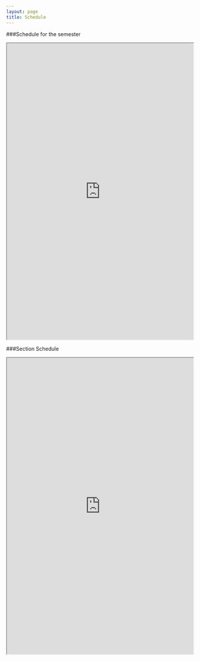 ```yaml
---
layout: page
title: Schedule
---
```


###Schedule for the semester

<iframe src="https://docs.google.com/spreadsheets/d/1_bh4GXDM3gh6IY3zPs7bc3wbTLmjQywhYWLzSzVAL6Q/pubhtml?gid=3&amp;single=true&amp;widget=true&amp;headers=false" width="100%" height="800"></iframe>

###Section Schedule

<iframe src="https://docs.google.com/spreadsheets/d/153GNFAYZLD54PyXamDuipXTQw-PBt-op-5byxwuwzlU/pubhtml?widget=true&amp;headers=false" width="100%" height="800"></iframe>
